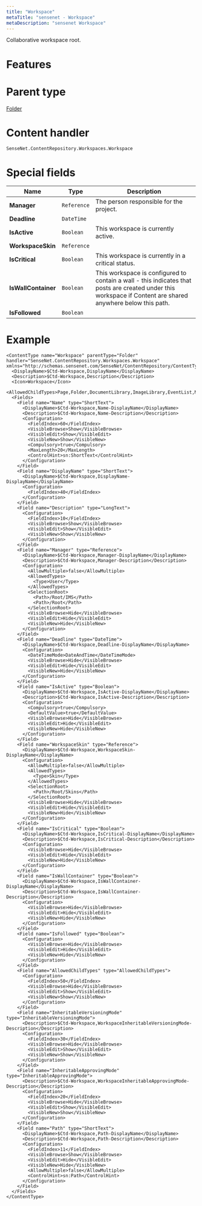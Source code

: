 ```yaml
---
title: "Workspace"
metaTitle: "sensenet - Workspace"
metaDescription: "sensenet Workspace"
---
```


Collaborative workspace root.

# Features

# Parent type

[Folder](/concepts/content-types/02-folder)

# Content handler

`SenseNet.ContentRepository.Workspaces.Workspace`

# Special fields

| Name                | Type        | Description                                                                                                                                                 |
| ------------------- | ----------- | ----------------------------------------------------------------------------------------------------------------------------------------------------------- |
| **Manager**         | `Reference` | The person responsible for the project.                                                                                                                     |
| **Deadline**        | `DateTime`  |                                                                                                                                                             |
| **IsActive**        | `Boolean`   | This workspace is currently active.                                                                                                                         |
| **WorkspaceSkin**   | `Reference` |                                                                                                                                                             |
| **IsCritical**      | `Boolean`   | This workspace is currently in a critical status.                                                                                                           |
| **IsWallContainer** | `Boolean`   | This workspace is configured to contain a wall - this indicates that posts are created under this workspace if Content are shared anywhere below this path. |
| **IsFollowed**      | `Boolean`   |                                                                                                                                                             |

# Example

```
<ContentType name="Workspace" parentType="Folder" handler="SenseNet.ContentRepository.Workspaces.Workspace" xmlns="http://schemas.sensenet.com/SenseNet/ContentRepository/ContentTypeDefinition">
  <DisplayName>$Ctd-Workspace,DisplayName</DisplayName>
  <Description>$Ctd-Workspace,Description</Description>
  <Icon>Workspace</Icon>
  <AllowedChildTypes>Page,Folder,DocumentLibrary,ImageLibrary,EventList,MemoList,LinkList,TaskList,CustomList,Workspace</AllowedChildTypes>
  <Fields>
    <Field name="Name" type="ShortText">
      <DisplayName>$Ctd-Workspace,Name-DisplayName</DisplayName>
      <Description>$Ctd-Workspace,Name-Description</Description>
      <Configuration>
        <FieldIndex>60</FieldIndex>
        <VisibleBrowse>Show</VisibleBrowse>
        <VisibleEdit>Show</VisibleEdit>
        <VisibleNew>Show</VisibleNew>
        <Compulsory>true</Compulsory>
        <MaxLength>20</MaxLength>
        <ControlHint>sn:ShortText</ControlHint>
      </Configuration>
    </Field>
    <Field name="DisplayName" type="ShortText">
      <DisplayName>$Ctd-Workspace,DisplayName-DisplayName</DisplayName>
      <Configuration>
        <FieldIndex>40</FieldIndex>
      </Configuration>
    </Field>
    <Field name="Description" type="LongText">
      <Configuration>
        <FieldIndex>10</FieldIndex>
        <VisibleBrowse>Show</VisibleBrowse>
        <VisibleEdit>Show</VisibleEdit>
        <VisibleNew>Show</VisibleNew>
      </Configuration>
    </Field>
    <Field name="Manager" type="Reference">
      <DisplayName>$Ctd-Workspace,Manager-DisplayName</DisplayName>
      <Description>$Ctd-Workspace,Manager-Description</Description>
      <Configuration>
        <AllowMultiple>false</AllowMultiple>
        <AllowedTypes>
          <Type>User</Type>
        </AllowedTypes>
        <SelectionRoot>
          <Path>/Root/IMS</Path>
          <Path>/Root</Path>
        </SelectionRoot>
        <VisibleBrowse>Hide</VisibleBrowse>
        <VisibleEdit>Hide</VisibleEdit>
        <VisibleNew>Hide</VisibleNew>
      </Configuration>
    </Field>
    <Field name="Deadline" type="DateTime">
      <DisplayName>$Ctd-Workspace,Deadline-DisplayName</DisplayName>
      <Configuration>
        <DateTimeMode>DateAndTime</DateTimeMode>
        <VisibleBrowse>Hide</VisibleBrowse>
        <VisibleEdit>Hide</VisibleEdit>
        <VisibleNew>Hide</VisibleNew>
      </Configuration>
    </Field>
    <Field name="IsActive" type="Boolean">
      <DisplayName>$Ctd-Workspace,IsActive-DisplayName</DisplayName>
      <Description>$Ctd-Workspace,IsActive-Description</Description>
      <Configuration>
        <Compulsory>true</Compulsory>
        <DefaultValue>true</DefaultValue>
        <VisibleBrowse>Hide</VisibleBrowse>
        <VisibleEdit>Hide</VisibleEdit>
        <VisibleNew>Hide</VisibleNew>
      </Configuration>
    </Field>
    <Field name="WorkspaceSkin" type="Reference">
      <DisplayName>$Ctd-Workspace,WorkspaceSkin-DisplayName</DisplayName>
      <Configuration>
        <AllowMultiple>false</AllowMultiple>
        <AllowedTypes>
          <Type>Skin</Type>
        </AllowedTypes>
        <SelectionRoot>
          <Path>/Root/Skins</Path>
        </SelectionRoot>
        <VisibleBrowse>Hide</VisibleBrowse>
        <VisibleEdit>Hide</VisibleEdit>
        <VisibleNew>Hide</VisibleNew>
      </Configuration>
    </Field>
    <Field name="IsCritical" type="Boolean">
      <DisplayName>$Ctd-Workspace,IsCritical-DisplayName</DisplayName>
      <Description>$Ctd-Workspace,IsCritical-Description</Description>
      <Configuration>
        <VisibleBrowse>Hide</VisibleBrowse>
        <VisibleEdit>Hide</VisibleEdit>
        <VisibleNew>Hide</VisibleNew>
      </Configuration>
    </Field>
    <Field name="IsWallContainer" type="Boolean">
      <DisplayName>$Ctd-Workspace,IsWallContainer-DisplayName</DisplayName>
      <Description>$Ctd-Workspace,IsWallContainer-Description</Description>
      <Configuration>
        <VisibleBrowse>Hide</VisibleBrowse>
        <VisibleEdit>Hide</VisibleEdit>
        <VisibleNew>Hide</VisibleNew>
      </Configuration>
    </Field>
    <Field name="IsFollowed" type="Boolean">
      <Configuration>
        <VisibleBrowse>Hide</VisibleBrowse>
        <VisibleEdit>Hide</VisibleEdit>
        <VisibleNew>Hide</VisibleNew>
      </Configuration>
    </Field>
    <Field name="AllowedChildTypes" type="AllowedChildTypes">
      <Configuration>
        <FieldIndex>50</FieldIndex>
        <VisibleBrowse>Hide</VisibleBrowse>
        <VisibleEdit>Show</VisibleEdit>
        <VisibleNew>Show</VisibleNew>
      </Configuration>
    </Field>
    <Field name="InheritableVersioningMode" type="InheritableVersioningMode">
      <Description>$Ctd-Workspace,WorkspaceInheritableVersioningMode-Description</Description>
      <Configuration>
        <FieldIndex>30</FieldIndex>
        <VisibleBrowse>Hide</VisibleBrowse>
        <VisibleEdit>Show</VisibleEdit>
        <VisibleNew>Show</VisibleNew>
      </Configuration>
    </Field>
    <Field name="InheritableApprovingMode" type="InheritableApprovingMode">
      <Description>$Ctd-Workspace,WorkspaceInheritableApprovingMode-Description</Description>
      <Configuration>
        <FieldIndex>20</FieldIndex>
        <VisibleBrowse>Hide</VisibleBrowse>
        <VisibleEdit>Show</VisibleEdit>
        <VisibleNew>Show</VisibleNew>
      </Configuration>
    </Field>
    <Field name="Path" type="ShortText">
      <DisplayName>$Ctd-Workspace,Path-DisplayName</DisplayName>
      <Description>$Ctd-Workspace,Path-Description</Description>
      <Configuration>
        <FieldIndex>11</FieldIndex>
        <VisibleBrowse>Show</VisibleBrowse>
        <VisibleEdit>Hide</VisibleEdit>
        <VisibleNew>Hide</VisibleNew>
        <AllowMultiple>false</AllowMultiple>
        <ControlHint>sn:Path</ControlHint>
      </Configuration>
    </Field>
  </Fields>
</ContentType>
```
